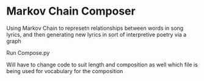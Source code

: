 # Markov Chain Composer

Using Markov Chain to represetn relationships between words in song lyrics, and then generating new lyrics in sort of interpretive poetry via a graph

Run Compose.py

Will have to change code to suit length and composition as well which file is being used for vocabulary for the composition

